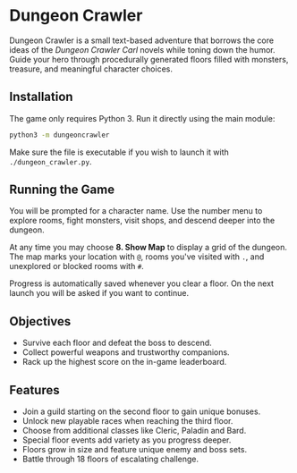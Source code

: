 # Dungeon Crawler

Dungeon Crawler is a small text-based adventure that borrows the core ideas of the *Dungeon Crawler Carl* novels while toning down the humor. Guide your hero through procedurally generated floors filled with monsters, treasure, and meaningful character choices.

## Installation

The game only requires Python 3. Run it directly using the main module:

```bash
python3 -m dungeoncrawler
```

Make sure the file is executable if you wish to launch it with `./dungeon_crawler.py`.

## Running the Game

You will be prompted for a character name. Use the number menu to explore rooms, fight monsters, visit shops, and descend deeper into the dungeon.

At any time you may choose **8. Show Map** to display a grid of the dungeon. The map marks your location with `@`, rooms you've visited with `.`, and unexplored or blocked rooms with `#`.

Progress is automatically saved whenever you clear a floor. On the next launch you will be asked if you want to continue.

## Objectives

- Survive each floor and defeat the boss to descend.
- Collect powerful weapons and trustworthy companions.
- Rack up the highest score on the in-game leaderboard.

## Features

- Join a guild starting on the second floor to gain unique bonuses.
- Unlock new playable races when reaching the third floor.
- Choose from additional classes like Cleric, Paladin and Bard.
- Special floor events add variety as you progress deeper.
- Floors grow in size and feature unique enemy and boss sets.
- Battle through 18 floors of escalating challenge.
